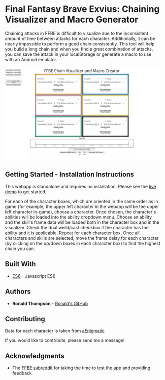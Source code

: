 # Final Fantasy Brave Exvius: Chaining Visualizer and Macro Generator

Chaining attacks in FFBE is difficult to visualize due to the inconsistent amount of time between attacks for each character.  Additionally, it can be nearly impossible to perform a good chain consistently.  This tool will help you build a long chain and when you find a great combination of attacks, you can save the attack in your localStorage or generate a macro to use with an Android emulator.

![screenshot](https://github.com/ronwthompson/ffbechaining/blob/master/screenshot.png)

## Getting Started - Installation Instructions

This webapp is standalone and requires no installation.  Please see the [live demo](http://ronwthompson.com/ffbechaining/index.html) to get started.

For each of the character boxes, which are oriented in the same order as in game (for example, the upper left character in the webapp will be the upper left character in-game), choose a character.  Once chosen, the character's abilities will be loaded into the ability dropdown menu.  Choose an ability and the skill's frame data will be loaded both in the character box and in the visualizer.  Check the dual weild/cast checkbox if the character has the ability and it is applicable.  Repeat for each character box.  Once all characters and skills are selected, move the frame delay for each character (by clicking on the up/down boxes in each character box) to find the highest chain you can.

## Built With

* [ES6](http://es6-features.org/) - Javascript ES6

## Authors

* **Ronald Thompson** - [Ronald's GitHub](https://github.com/ronwthompson)

## Contributing

Data for each character is taken from [aEnigmatic](https://github.com/aEnigmatic)

If you would like to contribute, please send me a message!

## Acknowledgments

* The [FFBE subreddit](https://www.reddit.com/r/FFBraveExvius/) for taking the time to test the app and providing feedback
